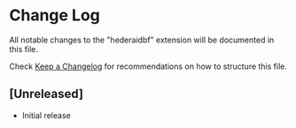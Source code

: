 # Change Log

All notable changes to the "hederaidbf" extension will be documented in this file.

Check [Keep a Changelog](http://keepachangelog.com/) for recommendations on how to structure this file.

## [Unreleased]

- Initial release
